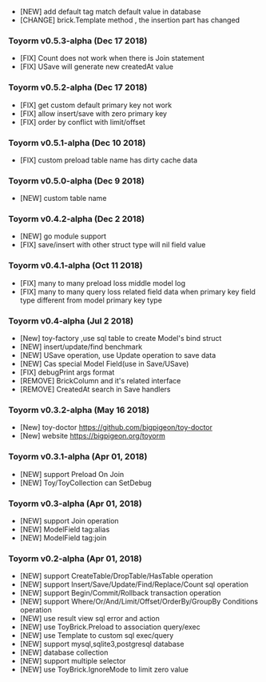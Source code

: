- [NEW] add default tag match default value in database
- [CHANGE] brick.Template method , the insertion part has changed

### Toyorm v0.5.3-alpha (Dec 17 2018)
- [FIX] Count does not work when there is Join statement
- [FIX] USave will generate new createdAt value

### Toyorm v0.5.2-alpha (Dec 17 2018)
- [FIX] get custom default primary key not work
- [FIX] allow insert/save with zero primary key
- [FIX] order by conflict with limit/offset

### Toyorm v0.5.1-alpha (Dec 10 2018)
- [FIX] custom preload table name has dirty cache data

### Toyorm v0.5.0-alpha (Dec 9 2018)
- [NEW] custom table name

### Toyorm v0.4.2-alpha (Dec 2 2018)
- [NEW] go module support
- [FIX] save/insert with other struct type will nil field value

### Toyorm v0.4.1-alpha (Oct 11 2018)

- [FIX] many to many preload loss middle model log
- [FIX] many to many query loss related field data when primary key field type different from model primary key type

### Toyorm v0.4-alpha (Jul 2 2018)

- [New] toy-factory ,use sql table to create Model's bind struct
- [NEW] insert/update/find benchmark
- [NEW] USave operation, use Update operation to save data
- [NEW] Cas special Model Field(use in Save/USave)
- [FIX] debugPrint args format
- [REMOVE] BrickColumn and it's related interface
- [REMOVE] CreatedAt search in Save handlers


### Toyorm v0.3.2-alpha (May 16 2018)

- [New] toy-doctor https://github.com/bigpigeon/toy-doctor
- [New] website https://bigpigeon.org/toyorm

### Toyorm v0.3.1-alpha (Apr 01, 2018)

- [NEW] support Preload On Join
- [NEW] Toy/ToyCollection can SetDebug

### Toyorm v0.3-alpha (Apr 01, 2018)

- [NEW] support Join operation
- [NEW] ModelField tag:alias
- [NEW] ModelField tag:join

### Toyorm v0.2-alpha (Apr 01, 2018)

- [NEW] support CreateTable/DropTable/HasTable operation
- [NEW] support Insert/Save/Update/Find/Replace/Count sql operation
- [NEW] support Begin/Commit/Rollback transaction operation
- [NEW] support Where/Or/And/Limit/Offset/OrderBy/GroupBy Conditions operation
- [NEW] use result view sql error and action
- [NEW] use ToyBrick.Preload to association query/exec
- [NEW] use Template to custom sql exec/query
- [NEW] support mysql,sqlite3,postgresql database
- [NEW] database collection
- [NEW] support multiple selector
- [NEW] use ToyBrick.IgnoreMode to limit zero value
